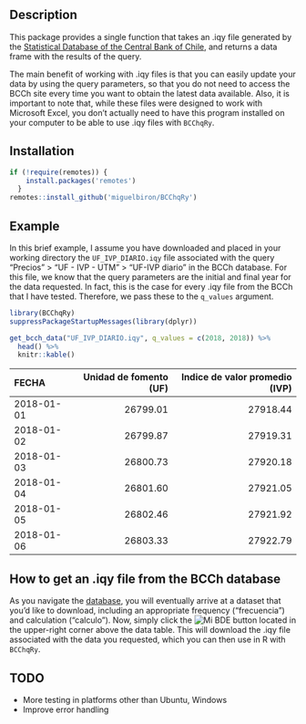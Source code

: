 
## Description

This package provides a single function that takes an .iqy file
generated by the [Statistical Database of the Central Bank of
Chile](https://si3.bcentral.cl/siete), and returns a data frame with the
results of the query.

The main benefit of working with .iqy files is that you can easily
update your data by using the query parameters, so that you do not need
to access the BCCh site every time you want to obtain the latest data
available. Also, it is important to note that, while these files were
designed to work with Microsoft Excel, you don’t actually need to have
this program installed on your computer to be able to use .iqy files
with `BCChqRy`.

## Installation

``` r
if (!require(remotes)) {
    install.packages('remotes')
  }
remotes::install_github('miguelbiron/BCChqRy')
```

## Example

In this brief example, I assume you have downloaded and placed in your
working directory the `UF_IVP_DIARIO.iqy` file associated with the query
“Precios” \> “UF - IVP - UTM” \> “UF-IVP diario” in the BCCh database.
For this file, we know that the query parameters are the initial and
final year for the data requested. In fact, this is the case for every
.iqy file from the BCCh that I have tested. Therefore, we pass these to
the `q_values` argument.

``` r
library(BCChqRy)
suppressPackageStartupMessages(library(dplyr))

get_bcch_data("UF_IVP_DIARIO.iqy", q_values = c(2018, 2018)) %>% 
  head() %>% 
  knitr::kable()
```

| FECHA      | Unidad de fomento (UF) | Indice de valor promedio (IVP) |
| :--------- | ---------------------: | -----------------------------: |
| 2018-01-01 |               26799.01 |                       27918.44 |
| 2018-01-02 |               26799.87 |                       27919.31 |
| 2018-01-03 |               26800.73 |                       27920.18 |
| 2018-01-04 |               26801.60 |                       27921.05 |
| 2018-01-05 |               26802.46 |                       27921.92 |
| 2018-01-06 |               26803.33 |                       27922.79 |

## How to get an .iqy file from the BCCh database

As you navigate the [database](https://si3.bcentral.cl/siete), you will
eventually arrive at a dataset that you’d like to download, including an
appropriate frequency (“frecuencia”) and calculation (“calculo”). Now,
simply click the ![Mi
BDE](https://si3.bcentral.cl/Siete/Includes/css/images/cart_iqy8.png)
button located in the upper-right corner above the data table. This will
download the .iqy file associated with the data you requested, which you
can then use in R with `BCChqRy`.

## TODO

  - More testing in platforms other than Ubuntu, Windows
  - Improve error handling
